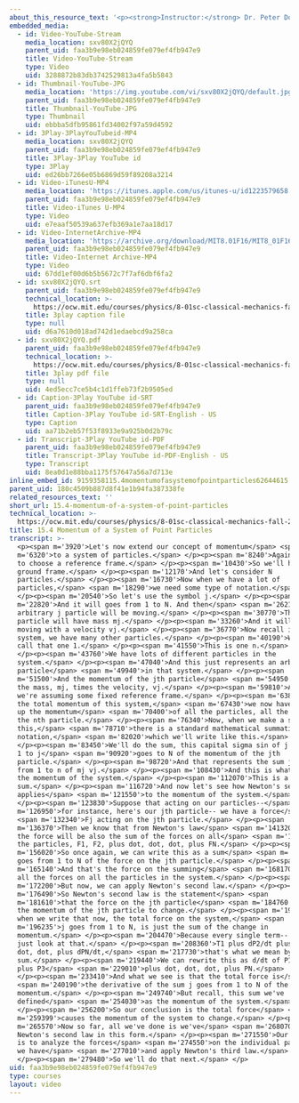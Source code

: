 ```yaml
---
about_this_resource_text: '<p><strong>Instructor:</strong> Dr. Peter Dourmashkin</p>'
embedded_media:
  - id: Video-YouTube-Stream
    media_location: sxv80X2jQYQ
    parent_uid: faa3b9e98eb024859fe079ef4fb947e9
    title: Video-YouTube-Stream
    type: Video
    uid: 3288872b83db3742529813a4fa5b5843
  - id: Thumbnail-YouTube-JPG
    media_location: 'https://img.youtube.com/vi/sxv80X2jQYQ/default.jpg'
    parent_uid: faa3b9e98eb024859fe079ef4fb947e9
    title: Thumbnail-YouTube-JPG
    type: Thumbnail
    uid: ebbba5dfb95861fd34002f97a59d4592
  - id: 3Play-3PlayYouTubeid-MP4
    media_location: sxv80X2jQYQ
    parent_uid: faa3b9e98eb024859fe079ef4fb947e9
    title: 3Play-3Play YouTube id
    type: 3Play
    uid: ed26bb7266e05b6869d59f89208a3214
  - id: Video-iTunesU-MP4
    media_location: 'https://itunes.apple.com/us/itunes-u/id1223579658'
    parent_uid: faa3b9e98eb024859fe079ef4fb947e9
    title: Video-iTunes U-MP4
    type: Video
    uid: e7eaaf50539a637efb369a1e7aa18d17
  - id: Video-InternetArchive-MP4
    media_location: 'https://archive.org/download/MIT8.01F16/MIT8_01F16_L15v04_360p.mp4'
    parent_uid: faa3b9e98eb024859fe079ef4fb947e9
    title: Video-Internet Archive-MP4
    type: Video
    uid: 67dd1ef00d6b5b5672c7f7af6dbf6fa2
  - id: sxv80X2jQYQ.srt
    parent_uid: faa3b9e98eb024859fe079ef4fb947e9
    technical_location: >-
      https://ocw.mit.edu/courses/physics/8-01sc-classical-mechanics-fall-2016/week-5-momentum-and-impulse/15.4-momentum-of-a-system-of-point-particles/15.4-momentum-of-a-system-of-point-particles/sxv80X2jQYQ.srt
    title: 3play caption file
    type: null
    uid: d6a7610d018ad742d1edaebcd9a258ca
  - id: sxv80X2jQYQ.pdf
    parent_uid: faa3b9e98eb024859fe079ef4fb947e9
    technical_location: >-
      https://ocw.mit.edu/courses/physics/8-01sc-classical-mechanics-fall-2016/week-5-momentum-and-impulse/15.4-momentum-of-a-system-of-point-particles/15.4-momentum-of-a-system-of-point-particles/sxv80X2jQYQ.pdf
    title: 3play pdf file
    type: null
    uid: 4ed5ecc7ce5b4c1d1ffeb73f2b9505ed
  - id: Caption-3Play YouTube id-SRT
    parent_uid: faa3b9e98eb024859fe079ef4fb947e9
    title: Caption-3Play YouTube id-SRT-English - US
    type: Caption
    uid: aa71b2eb57f53f8933e9a925b0d2b79c
  - id: Transcript-3Play YouTube id-PDF
    parent_uid: faa3b9e98eb024859fe079ef4fb947e9
    title: Transcript-3Play YouTube id-PDF-English - US
    type: Transcript
    uid: 8ea0d1e88bba1175f57647a56a7d713e
inline_embed_id: 9159358115.4momentumofasystemofpointparticles62644615
parent_uid: 180c4509b887d8f41e1b94fa387338fe
related_resources_text: ''
short_url: 15.4-momentum-of-a-system-of-point-particles
technical_location: >-
  https://ocw.mit.edu/courses/physics/8-01sc-classical-mechanics-fall-2016/week-5-momentum-and-impulse/15.4-momentum-of-a-system-of-point-particles/15.4-momentum-of-a-system-of-point-particles
title: 15.4 Momentum of a System of Point Particles
transcript: >-
  <p><span m='3920'>Let's now extend our concept of momentum</span> <span
  m='6320'>to a system of particles.</span> </p><p><span m='8240'>Again, we need
  to choose a reference frame.</span> </p><p><span m='10430'>So we'll have a
  ground frame.</span> </p><p><span m='12170'>And let's consider N
  particles.</span> </p><p><span m='16730'>Now when we have a lot of
  particles,</span> <span m='18290'>we need some type of notation.</span>
  </p><p><span m='20540'>So let's use the symbol j.</span> </p><p><span
  m='22820'>And it will goes from 1 to N. And then</span> <span m='26210'>our
  arbitrary j particle will be moving.</span> </p><p><span m='30770'>This
  particle will have mass mj.</span> </p><p><span m='33260'>And it will be
  moving with a velocity vj.</span> </p><p><span m='36770'>Now recall in our
  system, we have many other particles.</span> </p><p><span m='40190'>We can
  call that one 1.</span> </p><p><span m='41550'>This is one n.</span>
  </p><p><span m='43760'>We have lots of different particles in the
  system.</span> </p><p><span m='47040'>And this just represents an arbitrary
  particle</span> <span m='49940'>in that system.</span> </p><p><span
  m='51500'>And the momentum of the jth particle</span> <span m='54950'>is just
  the mass, mj, times the velocity, vj.</span> </p><p><span m='59810'>And again,
  we're assuming some fixed reference frame.</span> </p><p><span m='63890'>So
  the total momentum of this system,</span> <span m='67430'>we now have to add
  up the momentum</span> <span m='70400'>of all the particles, all the way up to
  the nth particle.</span> </p><p><span m='76340'>Now, when we make a sum like
  this,</span> <span m='78710'>there is a standard mathematical summation
  notation,</span> <span m='82020'>which we'll write like this.</span>
  </p><p><span m='83450'>We'll do the sum, this capital sigma sin of j goes from
  1 to j</span> <span m='90920'>goes to N of the momentum of the jth
  particle.</span> </p><p><span m='98720'>And that represents the sum j goes
  from 1 to n of mj vj.</span> </p><p><span m='108430'>And this is what we call
  the momentum of the system.</span> </p><p><span m='112070'>This is a vector
  sum.</span> </p><p><span m='116720'>And now let's see how Newton's second law
  applies</span> <span m='121550'>to the momentum of the system.</span>
  </p><p><span m='123830'>Suppose that acting on our particles--</span> <span
  m='126950'>for instance, here's our jth particle-- we have a force</span>
  <span m='132340'>Fj acting on the jth particle.</span> </p><p><span
  m='136370'>Then we know that from Newton's law</span> <span m='141320'>that
  the force will be also the sum of the forces on all</span> <span m='148329'>of
  the particles, F1, F2, plus dot, dot, dot, plus FN.</span> </p><p><span
  m='156020'>So once again, we can write this as a sum</span> <span m='160170'>j
  goes from 1 to N of the force on the jth particle.</span> </p><p><span
  m='165140'>And that's the force on the summing</span> <span m='168170'>over
  all the forces on all the particles in the system.</span> </p><p><span
  m='172200'>But now, we can apply Newton's second law.</span> </p><p><span
  m='176490'>So Newton's second law is the statement</span> <span
  m='181610'>that the force on the jth particle</span> <span m='184760'>causes
  the momentum of the jth particle to change.</span> </p><p><span m='191810'>And
  when we write that now, the total force on the system,</span> <span
  m='196235'>j goes from 1 to N, is just the sum of the change in
  momentum.</span> </p><p><span m='204470'>Because every single term-- let's
  just look at that.</span> </p><p><span m='208360'>T1 plus dP2/dt plus dot,
  dot, dot, plus dPN/dt,</span> <span m='217730'>that's what we mean by the
  sum.</span> </p><p><span m='219440'>We can rewrite this as d/dt of P1 plus P2
  plus P3</span> <span m='229010'>plus dot, dot, dot, plus PN.</span>
  </p><p><span m='233410'>And what we see is that the total force is</span>
  <span m='240190'>the derivative of the sum j goes from 1 to N of the
  momentum.</span> </p><p><span m='249740'>But recall, this sum we've
  defined</span> <span m='254030'>as the momentum of the system.</span>
  </p><p><span m='256200'>So our conclusion is the total force</span> <span
  m='259399'>causes the momentum of the system to change.</span> </p><p><span
  m='265570'>Now so far, all we've done is we've</span> <span m='268070'>recast
  Newton's second law in this form.</span> </p><p><span m='271550'>Our next step
  is to analyze the forces</span> <span m='274550'>on the individual particles
  we have</span> <span m='277010'>and apply Newton's third law.</span>
  </p><p><span m='279480'>So we'll do that next.</span> </p>
uid: faa3b9e98eb024859fe079ef4fb947e9
type: courses
layout: video
---
```

